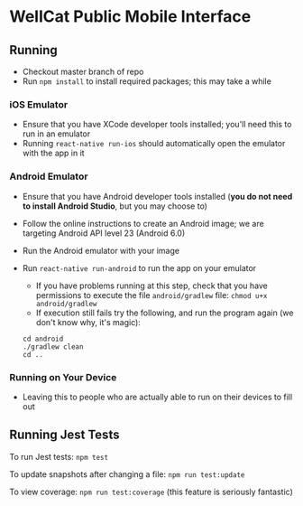# WellCat Public Mobile Interface

## Running

- Checkout master branch of repo
- Run `npm install` to install required packages; this may take a while

### iOS Emulator

- Ensure that you have XCode developer tools installed; you'll need this to run in an emulator
- Running `react-native run-ios` should automatically open the emulator with the app in it

### Android Emulator

- Ensure that you have Android developer tools installed (**you do not need to install Android Studio**, but you may choose to)
- Follow the online instructions to create an Android image; we are targeting Android API level 23 (Android 6.0)
- Run the Android emulator with your image
- Run `react-native run-android` to run the app on your emulator
	- If you have problems running at this step, check that you have permissions to execute the file `android/gradlew` file: `chmod u+x android/gradlew`
	- If execution still fails try the following, and run the program again (we don't know why, it's magic):

	```
	cd android
	./gradlew clean
	cd ..
	```

### Running on Your Device

- Leaving this to people who are actually able to run on their devices to fill out

## Running Jest Tests

To run Jest tests: `npm test`

To update snapshots after changing a file: `npm run test:update`

To view coverage: `npm run test:coverage` (this feature is seriously fantastic)
